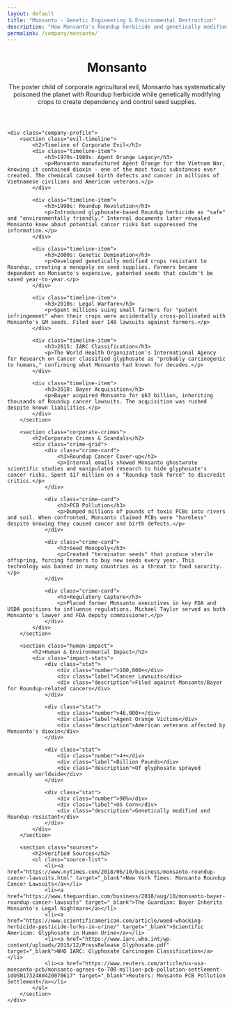 ```yaml
---
layout: default
title: "Monsanto - Genetic Engineering & Environmental Destruction"
description: "How Monsanto's Roundup herbicide and genetically modified crops have poisoned ecosystems and harmed human health for profit"
permalink: /company/monsanto/
---
```


<link rel="stylesheet" href="{{ '/assets/css/index-pages.css' | relative_url }}">

<div class="index-page">
    <header class="page-header">
        <h1>Monsanto</h1>
        <p class="page-description">The poster child of corporate agricultural evil, Monsanto has systematically poisoned the planet with Roundup herbicide while genetically modifying crops to create dependency and control seed supplies.</p>
    </header>

    <div class="company-profile">
        <section class="evil-timeline">
            <h2>Timeline of Corporate Evil</h2>
            <div class="timeline-item">
                <h3>1970s-1980s: Agent Orange Legacy</h3>
                <p>Monsanto manufactured Agent Orange for the Vietnam War, knowing it contained dioxin - one of the most toxic substances ever created. The chemical caused birth defects and cancer in millions of Vietnamese civilians and American veterans.</p>
            </div>

            <div class="timeline-item">
                <h3>1990s: Roundup Revolution</h3>
                <p>Introduced glyphosate-based Roundup herbicide as "safe" and "environmentally friendly." Internal documents later revealed Monsanto knew about potential cancer risks but suppressed the information.</p>
            </div>

            <div class="timeline-item">
                <h3>2000s: Genetic Domination</h3>
                <p>Developed genetically modified crops resistant to Roundup, creating a monopoly on seed supplies. Farmers became dependent on Monsanto's expensive, patented seeds that couldn't be saved year-to-year.</p>
            </div>

            <div class="timeline-item">
                <h3>2010s: Legal Warfare</h3>
                <p>Spent millions suing small farmers for "patent infringement" when their crops were accidentally cross-pollinated with Monsanto's GM seeds. Filed over 140 lawsuits against farmers.</p>
            </div>

            <div class="timeline-item">
                <h3>2015: IARC Classification</h3>
                <p>The World Health Organization's International Agency for Research on Cancer classified glyphosate as "probably carcinogenic to humans," confirming what Monsanto had known for decades.</p>
            </div>

            <div class="timeline-item">
                <h3>2018: Bayer Acquisition</h3>
                <p>Bayer acquired Monsanto for $63 billion, inheriting thousands of Roundup cancer lawsuits. The acquisition was rushed despite known liabilities.</p>
            </div>
        </section>

        <section class="corporate-crimes">
            <h2>Corporate Crimes & Scandals</h2>
            <div class="crime-grid">
                <div class="crime-card">
                    <h3>Roundup Cancer Cover-up</h3>
                    <p>Internal emails showed Monsanto ghostwrote scientific studies and manipulated research to hide glyphosate's cancer risks. Spent $17 million on a "Roundup task force" to discredit critics.</p>
                </div>

                <div class="crime-card">
                    <h3>PCB Pollution</h3>
                    <p>Dumped millions of pounds of toxic PCBs into rivers and soil. When confronted, Monsanto claimed PCBs were "harmless" despite knowing they caused cancer and birth defects.</p>
                </div>

                <div class="crime-card">
                    <h3>Seed Monopoly</h3>
                    <p>Created "terminator seeds" that produce sterile offspring, forcing farmers to buy new seeds every year. This technology was banned in many countries as a threat to food security.</p>
                </div>

                <div class="crime-card">
                    <h3>Regulatory Capture</h3>
                    <p>Placed former Monsanto executives in key FDA and USDA positions to influence regulations. Michael Taylor served as both Monsanto's lawyer and FDA deputy commissioner.</p>
                </div>
            </div>
        </section>

        <section class="human-impact">
            <h2>Human & Environmental Impact</h2>
            <div class="impact-stats">
                <div class="stat">
                    <div class="number">100,000+</div>
                    <div class="label">Cancer Lawsuits</div>
                    <div class="description">Filed against Monsanto/Bayer for Roundup-related cancers</div>
                </div>

                <div class="stat">
                    <div class="number">46,000+</div>
                    <div class="label">Agent Orange Victims</div>
                    <div class="description">American veterans affected by Monsanto's dioxin</div>
                </div>

                <div class="stat">
                    <div class="number">4+</div>
                    <div class="label">Billion Pounds</div>
                    <div class="description">Of glyphosate sprayed annually worldwide</div>
                </div>

                <div class="stat">
                    <div class="number">90%</div>
                    <div class="label">US Corn</div>
                    <div class="description">Genetically modified and Roundup-resistant</div>
                </div>
            </div>
        </section>

        <section class="sources">
            <h2>Verified Sources</h2>
            <ul class="source-list">
                <li><a href="https://www.nytimes.com/2018/06/10/business/monsanto-roundup-cancer-lawsuits.html" target="_blank">New York Times: Monsanto Roundup Cancer Lawsuits</a></li>
                <li><a href="https://www.theguardian.com/business/2018/aug/10/monsanto-bayer-roundup-cancer-lawsuits" target="_blank">The Guardian: Bayer Inherits Monsanto's Legal Nightmare</a></li>
                <li><a href="https://www.scientificamerican.com/article/weed-whacking-herbicide-pesticide-lurks-in-urine/" target="_blank">Scientific American: Glyphosate in Human Urine</a></li>
                <li><a href="https://www.iarc.who.int/wp-content/uploads/2015/12/PressRelease_Glyphosate.pdf" target="_blank">WHO IARC: Glyphosate Carcinogen Classification</a></li>
                <li><a href="https://www.reuters.com/article/us-usa-monsanto-pcb/monsanto-agrees-to-700-million-pcb-pollution-settlement-idUSN1732480420070617" target="_blank">Reuters: Monsanto PCB Pollution Settlement</a></li>
            </ul>
        </section>
    </div>
</div>
